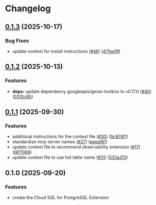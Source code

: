 # Changelog

## [0.1.3](https://github.com/gemini-cli-extensions/cloud-sql-postgresql/compare/0.1.2...0.1.3) (2025-10-17)


### Bug Fixes

* update context for install instructions ([#46](https://github.com/gemini-cli-extensions/cloud-sql-postgresql/issues/46)) ([47feef9](https://github.com/gemini-cli-extensions/cloud-sql-postgresql/commit/47feef9cc6c9078c1febcac44940a69effb69ea8))

## [0.1.2](https://github.com/gemini-cli-extensions/cloud-sql-postgresql/compare/0.1.1...0.1.2) (2025-10-13)


### Features

* **deps:** update dependency googleapis/genai-toolbox to v0.17.0 ([#40](https://github.com/gemini-cli-extensions/cloud-sql-postgresql/issues/40)) ([0310c85](https://github.com/gemini-cli-extensions/cloud-sql-postgresql/commit/0310c85517e6b4e8999fe6a9dc276f5e1c57f47b))

## [0.1.1](https://github.com/gemini-cli-extensions/cloud-sql-postgresql/compare/0.1.0...0.1.1) (2025-09-30)


### Features

* additional instructions for the context file ([#30](https://github.com/gemini-cli-extensions/cloud-sql-postgresql/issues/30)) ([9c87df1](https://github.com/gemini-cli-extensions/cloud-sql-postgresql/commit/9c87df1f1959686bf1efa863f463fa4e39882fe2))
* standardize mcp server names ([#27](https://github.com/gemini-cli-extensions/cloud-sql-postgresql/issues/27)) ([eeeaf81](https://github.com/gemini-cli-extensions/cloud-sql-postgresql/commit/eeeaf813b802491e183a21fbfa23b2f684bda032))
* update context file to recommend observability extension ([#17](https://github.com/gemini-cli-extensions/cloud-sql-postgresql/issues/17)) ([f4f7069](https://github.com/gemini-cli-extensions/cloud-sql-postgresql/commit/f4f7069a41dabfb995bf1728ed4e0a710cc0425e))
* update context file to use full table name ([#31](https://github.com/gemini-cli-extensions/cloud-sql-postgresql/issues/31)) ([533a2f3](https://github.com/gemini-cli-extensions/cloud-sql-postgresql/commit/533a2f388fbf5b21484da904e46247d10cc43746))


## 0.1.0 (2025-09-20)


### Features

* create the Cloud SQL for PostgreSQL Extension

